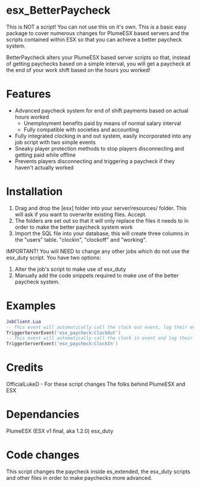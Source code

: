 # esx_BetterPaycheck
 
This is NOT a script! You can not use this on it's own. This is a basic easy package to cover numerous changes for PlumeESX based servers and the scripts contained within ESX so that you can achieve a better paycheck system.

BetterPaycheck alters your PlumeESX based server scripts so that, instead of getting paychecks based on a simple interval, you will get a paycheck at the end of your work shift based on the hours you worked!

# Features
- Advanced paycheck system for end of shift payments based on actual hours worked
  - Unemployment benefits paid by means of normal salary interval
  - Fully compatible with societies and accounting
- Fully integrated clocking in and out system, easily incorporated into any job script with two simple events
- Sneaky player protection methods to stop players disconnecting and getting paid while offline
- Prevents players disconnecting and triggering a paycheck if they haven't actually worked

# Installation
1. Drag and drop the [esx] folder into your server/resources/ folder. This will ask if you want to overwrite existing files. Accept.
2. The folders are set out so that it will only replace the files it needs to in order to make the better paycheck system work
3. Import the SQL file into your database, this will create three columns in the "users" table. "clockin", "clockoff" and "working".

IMPORTANT!
You will NEED to change any other jobs which do not use the esx_duty script. You have two options:
1) Alter the job's script to make use of esx_duty
2) Manually add the code snippets required to make use of the better paycheck system.

# Examples
```lua
JobClient.Lua
-- This event will automatically call the clock out event, log their end time and calculate their paycheck
TriggerServerEvent('esx_paycheck:ClockOut')
-- This event will automatically call the clock in event and log their start time, and set them as working
TriggerServerEvent('esx_paycheck:ClockIn')
```

# Credits
OfficialLukeD - For these script changes
The folks behind PlumeESX and ESX

# Dependancies
PlumeESX (ESX v1 final, aka 1.2.0)
esx_duty

# Code changes
This script changes the paycheck inside es_extended, the esx_duty scripts and other files in order to make paychecks more advanced.
